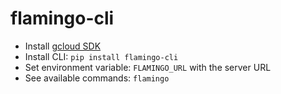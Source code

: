 # flamingo-cli

- Install [gcloud SDK](https://cloud.google.com/sdk/docs/install)
- Install CLI: `pip install flamingo-cli`
- Set environment variable: `FLAMINGO_URL` with the server URL
- See available commands: `flamingo`
